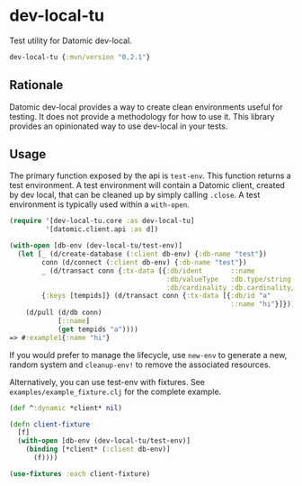 # dev-local-tu

Test utility for Datomic dev-local. 

```clojure
dev-local-tu {:mvn/version "0.2.1"}
```

## Rationale 

Datomic dev-local provides a way to create clean environments useful for testing.
It does not provide a methodology for how to use it. 
This library provides an opinionated way to use dev-local in your tests.

## Usage

The primary function exposed by the api is `test-env`. 
This function returns a test environment.
A test environment will contain a Datomic client, created by dev local, that can be cleaned up by simply calling `.close`.
A test environment is typically used within a `with-open`.

```clojure
(require '[dev-local-tu.core :as dev-local-tu]
         '[datomic.client.api :as d])

(with-open [db-env (dev-local-tu/test-env)]
  (let [_ (d/create-database (:client db-env) {:db-name "test"})
        conn (d/connect (:client db-env) {:db-name "test"})
        _ (d/transact conn {:tx-data [{:db/ident       ::name
                                       :db/valueType   :db.type/string
                                       :db/cardinality :db.cardinality/one}]})
        {:keys [tempids]} (d/transact conn {:tx-data [{:db/id "a"
                                                       ::name "hi"}]})]
    (d/pull (d/db conn)
            [::name]
            (get tempids "a"))))
=> #:example1{:name "hi"}
```

If you would prefer to manage the lifecycle, use `new-env` to generate a new, random system and `cleanup-env!` to remove the associated resources.

Alternatively, you can use test-env with fixtures. 
See `examples/example_fixture.clj` for the complete example.

```clojure
(def ^:dynamic *client* nil)

(defn client-fixture
  [f]
  (with-open [db-env (dev-local-tu/test-env)]
    (binding [*client* (:client db-env)]
      (f))))

(use-fixtures :each client-fixture)
```